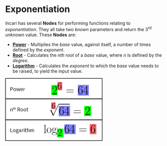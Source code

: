 # Exponentiation

Incari has several **Nodes** for performing functions relating to *exponentiation*. They all take two *known* parameters and return the 3<sup>rd</sup> *unknown* value. These **Nodes** are:

- [**Power**](power.md) - Multiplies the *base* value, against itself, a number of times defined by the *exponent*.
- [**Root**](root.md) - Calculates the *nth root* of a *base* value, where *n* is defined by the *degree*.
- [**Logarithm**](logarithm.md) - Calculates the *exponent* to which the *base* value needs to be raised, to yield the input value.

![](../../.gitbook/assets/exponential-functions.png)